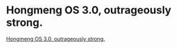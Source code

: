 # Hongmeng OS 3.0, outrageously strong.
[Hongmeng OS 3.0, outrageously strong.](https://aiwithcloud.com/2022/09/15/hongmeng_os_3-0_outrageously_strong/)